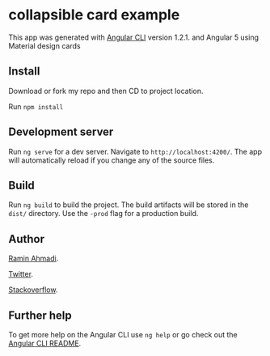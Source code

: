 # collapsible card example

This app was generated with [Angular CLI](https://github.com/angular/angular-cli) version 1.2.1. and Angular 5 using Material design cards

## Install

Download or fork my repo and then CD to project location.

Run `npm install` 

## Development server

Run `ng serve` for a dev server. Navigate to `http://localhost:4200/`. The app will automatically reload if you change any of the source files.


## Build

Run `ng build` to build the project. The build artifacts will be stored in the `dist/` directory. Use the `-prod` flag for a production build.


## Author

[Ramin Ahmadi](http://raminahmadi.com).

[Twitter](https://twitter.com/ramin_ahmadi).

[Stackoverflow](https://stackoverflow.com/users/2105359/ramin-ahmadi).

## Further help

To get more help on the Angular CLI use `ng help` or go check out the [Angular CLI README](https://github.com/angular/angular-cli/blob/master/README.md).
